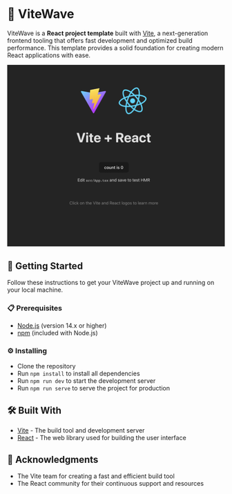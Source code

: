 # 🌊 ViteWave

ViteWave is a **React project template** built with [Vite](https://vitejs.dev/), a next-generation frontend tooling that offers fast development and optimized build performance. This template provides a solid foundation for creating modern React applications with ease.

![ViteWave Screenshot](./screenshot.png)

## 🚀 Getting Started

Follow these instructions to get your ViteWave project up and running on your local machine.

### 📋 Prerequisites

- [Node.js](https://nodejs.org/en/download/) (version 14.x or higher)
- [npm](https://www.npmjs.com/get-npm) (included with Node.js)

### ⚙️ Installing

- Clone the repository
- Run `npm install` to install all dependencies
- Run `npm run dev` to start the development server
- Run `npm run serve` to serve the project for production

## 🛠️ Built With

- [Vite](https://vitejs.dev/) - The build tool and development server
- [React](https://reactjs.org/) - The web library used for building the user interface

## 🙌 Acknowledgments

- The Vite team for creating a fast and efficient build tool
- The React community for their continuous support and resources

